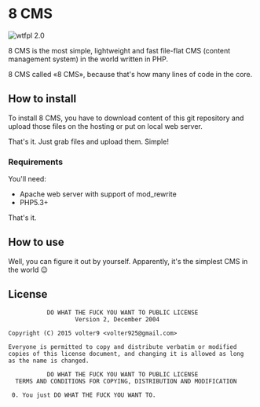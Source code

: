 # 8 CMS

![wtfpl 2.0](http://www.wtfpl.net/wp-content/uploads/2012/12/wtfpl-badge-2.png)

8 CMS is the most simple, lightweight and fast file-flat CMS (content management system) in the world written in PHP.

8 CMS called «8 CMS», because that's how many lines of code in the core.

## How to install

To install 8 CMS, you have to download content of this git repository and upload 
those files on the hosting or put on local web server.

That's it. Just grab files and upload them. Simple!

### Requirements 

You'll need:

* Apache web server with support of mod_rewrite
* PHP5.3+

That's it.

## How to use

Well, you can figure it out by yourself. Apparently, it's the simplest CMS in the world :wink:

## License

               DO WHAT THE FUCK YOU WANT TO PUBLIC LICENSE
                       Version 2, December 2004

    Copyright (C) 2015 volter9 <volter925@gmail.com>

    Everyone is permitted to copy and distribute verbatim or modified
    copies of this license document, and changing it is allowed as long
    as the name is changed.

               DO WHAT THE FUCK YOU WANT TO PUBLIC LICENSE
      TERMS AND CONDITIONS FOR COPYING, DISTRIBUTION AND MODIFICATION

     0. You just DO WHAT THE FUCK YOU WANT TO.

